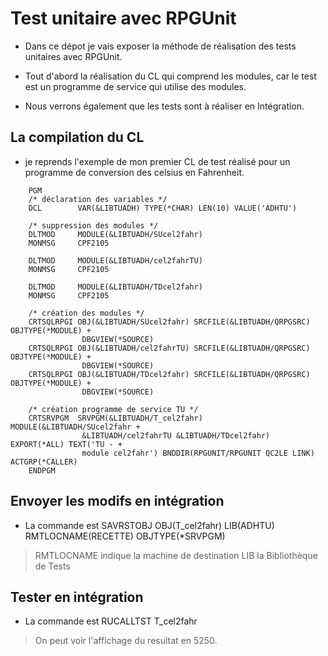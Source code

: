 # Test unitaire avec RPGUnit

- Dans ce dépot je vais exposer la méthode de réalisation des tests unitaires avec RPGUnit.

- Tout d'abord la réalisation du CL qui comprend les modules, car le test est un programme de service qui
utilise des modules.

- Nous verrons également que les tests sont à réaliser en Intégration.

## La compilation du CL

- je reprends l'exemple de mon premier CL de test réalisé pour un programme de conversion des celsius en Fahrenheit.

```
    PGM
    /* déclaration des variables */
    DCL        VAR(&LIBTUADH) TYPE(*CHAR) LEN(10) VALUE('ADHTU')

    /* suppression des modules */
    DLTMOD     MODULE(&LIBTUADH/SUcel2fahr)
    MONMSG     CPF2105

    DLTMOD     MODULE(&LIBTUADH/cel2fahrTU)
    MONMSG     CPF2105

    DLTMOD     MODULE(&LIBTUADH/TDcel2fahr)
    MONMSG     CPF2105

    /* création des modules */
    CRTSQLRPGI OBJ(&LIBTUADH/SUcel2fahr) SRCFILE(&LIBTUADH/QRPGSRC) OBJTYPE(*MODULE) +
                DBGVIEW(*SOURCE)
    CRTSQLRPGI OBJ(&LIBTUADH/cel2fahrTU) SRCFILE(&LIBTUADH/QRPGSRC) OBJTYPE(*MODULE) +
                DBGVIEW(*SOURCE)
    CRTSQLRPGI OBJ(&LIBTUADH/TDcel2fahr) SRCFILE(&LIBTUADH/QRPGSRC) OBJTYPE(*MODULE) +
                DBGVIEW(*SOURCE)

    /* création programme de service TU */
    CRTSRVPGM  SRVPGM(&LIBTUADH/T_cel2fahr) MODULE(&LIBTUADH/SUcel2fahr +
                &LIBTUADH/cel2fahrTU &LIBTUADH/TDcel2fahr) EXPORT(*ALL) TEXT('TU - +
                module cel2fahr') BNDDIR(RPGUNIT/RPGUNIT QC2LE LINK) ACTGRP(*CALLER)
    ENDPGM 
```

## Envoyer les modifs en intégration

- La commande est SAVRSTOBJ OBJ(T_cel2fahr) LIB(ADHTU) RMTLOCNAME(RECETTE) OBJTYPE(*SRVPGM)
> RMTLOCNAME indique la machine de destination
> LIB la Bibliothèque de Tests

## Tester en intégration

- La commande est RUCALLTST T_cel2fahr
> On peut voir l'affichage du resultat en 5250.

